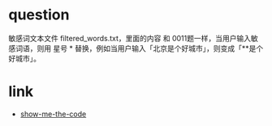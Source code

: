 # question
敏感词文本文件 filtered_words.txt，里面的内容 和 0011题一样，当用户输入敏感词语，则用 星号 * 替换，例如当用户输入「北京是个好城市」，则变成「**是个好城市」。

# link
- [show-me-the-code](https://github.com/Yixiaohan/show-me-the-code)
